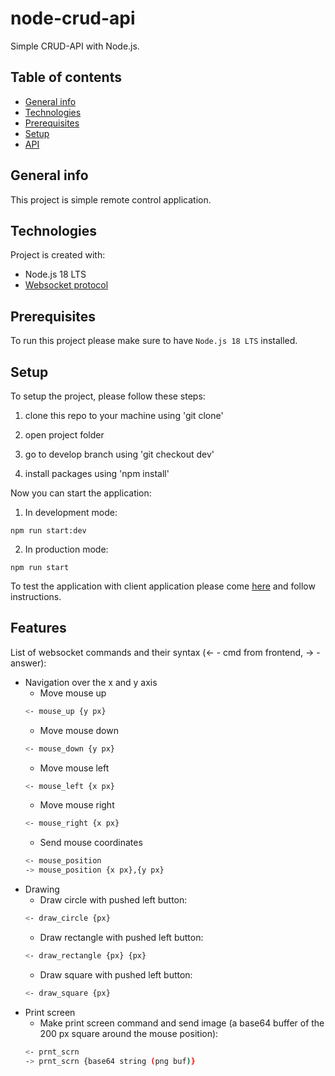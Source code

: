 # node-crud-api

Simple CRUD-API with Node.js.

## Table of contents

- [General info](#general-info)
- [Technologies](#technologies)
- [Prerequisites](#prerequisites)
- [Setup](#setup)
- [API](#api)

## General info

This project is simple remote control application.

## Technologies

Project is created with:

- Node.js 18 LTS
- [Websocket protocol](https://en.wikipedia.org/wiki/WebSocket)

## Prerequisites

To run this project please make sure to have `Node.js 18 LTS` installed.

## Setup

To setup the project, please follow these steps:

1. clone this repo to your machine using 'git clone'

2. open project folder

3. go to develop branch using 'git checkout dev'

4. install packages using 'npm install'

Now you can start the application:

1. In development mode:

`npm run start:dev`

2. In production mode:

`npm run start`

To test the application with client application please come [here](https://github.com/rolling-scopes-school/remote-control) and follow instructions.

## Features

List of websocket commands and their syntax (<- - cmd from frontend, -> - answer):

- Navigation over the x and y axis
  - Move mouse up
  ```bash
  <- mouse_up {y px}
  ```
  - Move mouse down
  ```bash
  <- mouse_down {y px}
  ```
  - Move mouse left
  ```bash
  <- mouse_left {x px}
  ```
  - Move mouse right
  ```bash
  <- mouse_right {x px}
  ```
  - Send mouse coordinates
  ```bash
  <- mouse_position
  -> mouse_position {x px},{y px}
  ```
- Drawing
  - Draw circle with pushed left button:
  ```bash
  <- draw_circle {px}
  ```
  - Draw rectangle with pushed left button:
  ```bash
  <- draw_rectangle {px} {px}
  ```
  - Draw square with pushed left button:
  ```bash
  <- draw_square {px}
  ```
- Print screen
  - Make print screen command and send image (a base64 buffer of the 200 px square around the mouse position):
  ```bash
  <- prnt_scrn
  -> prnt_scrn {base64 string (png buf)}
  ```
